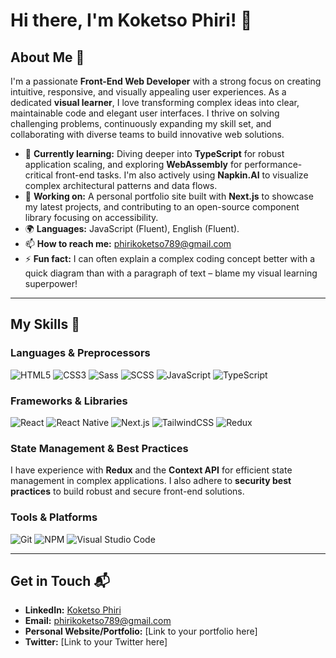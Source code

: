 # Hi there, I'm Koketso Phiri! 👋

## About Me 🚀

I'm a passionate **Front-End Web Developer** with a strong focus on creating intuitive, responsive, and visually appealing user experiences. As a dedicated **visual learner**, I love transforming complex ideas into clear, maintainable code and elegant user interfaces. I thrive on solving challenging problems, continuously expanding my skill set, and collaborating with diverse teams to build innovative web solutions.

- 🌱 **Currently learning:** Diving deeper into **TypeScript** for robust application scaling, and exploring **WebAssembly** for performance-critical front-end tasks. I'm also actively using **Napkin.AI** to visualize complex architectural patterns and data flows.
- 🔭 **Working on:** A personal portfolio site built with **Next.js** to showcase my latest projects, and contributing to an open-source component library focusing on accessibility.
- 🌍 **Languages:** JavaScript (Fluent), English (Fluent).
- 📫 **How to reach me:** [phirikoketso789@gmail.com](mailto:phirikoketso789@gmail.com)
- ⚡ **Fun fact:** I can often explain a complex coding concept better with a quick diagram than with a paragraph of text – blame my visual learning superpower!

---

## My Skills 🧠

### Languages & Preprocessors
![HTML5](https://img.shields.io/badge/-HTML5-E34F26?style=flat-square&logo=html5&logoColor=white)
![CSS3](https://img.shields.io/badge/-CSS3-1572B6?style=flat-square&logo=css3&logoColor=white)
![Sass](https://img.shields.io/badge/-Sass-CC6699?style=flat-square&logo=sass&logoColor=white)
![SCSS](https://img.shields.io/badge/-SCSS-CC6699?style=flat-square&logo=sass&logoColor=white)
![JavaScript](https://img.shields.io/badge/-JavaScript-F7DF1E?style=flat-square&logo=javascript&logoColor=black)
![TypeScript](https://img.shields.io/badge/-TypeScript-3178C6?style=flat-square&logo=typescript&logoColor=white)

### Frameworks & Libraries
![React](https://img.shields.io/badge/-React-61DAFB?style=flat-square&logo=react&logoColor=black)
![React Native](https://img.shields.io/badge/-React%20Native-61DAFB?style=flat-square&logo=react&logoColor=white)
![Next.js](https://img.shields.io/badge/-Next.js-000000?style=flat-square&logo=next.js&logoColor=white)
![TailwindCSS](https://img.shields.io/badge/-TailwindCSS-06B6D4?style=flat-square&logo=tailwindcss&logoColor=white)
![Redux](https://img.shields.io/badge/-Redux-764ABC?style=flat-square&logo=redux&logoColor=white)

### State Management & Best Practices
I have experience with **Redux** and the **Context API** for efficient state management in complex applications. I also adhere to **security best practices** to build robust and secure front-end solutions.

### Tools & Platforms
![Git](https://img.shields.io/badge/-Git-F05032?style=flat-square&logo=git&logoColor=white)
![NPM](https://img.shields.io/badge/-NPM-CB3837?style=flat-square&logo=npm&logoColor=white)
![Visual Studio Code](https://img.shields.io/badge/-VS%20Code-007ACC?style=flat-square&logo=visual-studio-code&logoColor=white)

---

## Get in Touch 📬

- **LinkedIn:** [Koketso Phiri](https://www.linkedin.com/in/koketso-phiri-421777216/)
- **Email:** phirikoketso789@gmail.com
- **Personal Website/Portfolio:** [Link to your portfolio here]
- **Twitter:** [Link to your Twitter here]
